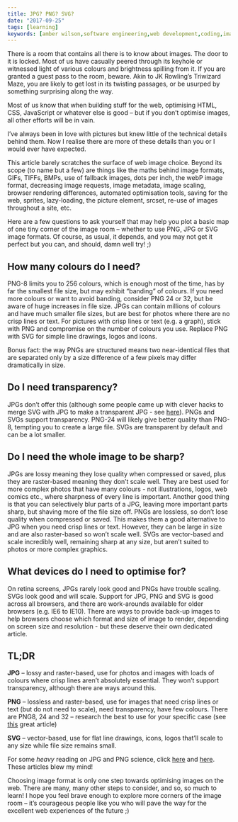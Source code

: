 ```yaml
---
title: JPG? PNG? SVG?
date: "2017-09-25"
tags: [learning]
keywords: [amber wilson,software engineering,web development,coding,images,png,svg,jpg, image format, image formats]
---
```


There is a room that contains all there is to know about images. The door to it is locked. Most of us have casually peered through its keyhole or witnessed light of various colours and brightness spilling from it. If you are granted a guest pass to the room, beware. Akin to JK Rowling’s Triwizard Maze, you are likely to get lost in its twisting passages, or be usurped by something surprising along the way.

Most of us know that when building stuff for the web, optimising HTML, CSS, JavaScript or whatever else is good – but if you don’t optimise images, all other efforts will be in vain.

I’ve always been in love with pictures but knew little of the technical details behind them. Now I realise there are more of these details than you or I would ever have expected.

This article barely scratches the surface of web image choice. Beyond its scope (to name but a few) are things like the maths behind image formats, GIFs, TIFFs, BMPs, use of fallback images, dots per inch, the webP image format, decreasing image requests, image metadata, image scaling, browser rendering differences, automated optimisation tools, saving for the web, sprites, lazy-loading, the picture element, srcset, re-use of images throughout a site, etc.

Here are a few questions to ask yourself that may help you plot a basic map of one tiny corner of the image room – whether to use PNG, JPG or SVG image formats. Of course, as usual, it depends, and you may not get it perfect but you can, and should, damn well try! ;)

## How many colours do I need?

PNG-8 limits you to 256 colours, which is enough most of the time, has by far the smallest file size, but may exhibit “banding” of colours. If you need more colours or want to avoid banding, consider PNG 24 or 32, but be aware of huge increases in file size. JPGs can contain millions of colours and have much smaller file sizes, but are best for photos where there are no crisp lines or text. For pictures with crisp lines or text (e.g. a graph), stick with PNG and compromise on the number of colours you use. Replace PNG with SVG for simple line drawings, logos and icons.

Bonus fact: the way PNGs are structured means two near-identical files that are separated only by a size difference of a few pixels may differ dramatically in size.

## Do I need transparency?

JPGs don’t offer this (although some people came up with clever hacks to merge SVG with JPG to make a transparent JPG - see [here](https://css-tricks.com/transparent-jpg-svg/)). PNGs and SVGs support transparency. PNG-24 will likely give better quality than PNG-8, tempting you to create a large file. SVGs are transparent by default and can be a lot smaller.

## Do I need the whole image to be sharp?

JPGs are lossy meaning they lose quality when compressed or saved, plus they are raster-based meaning they don’t scale well. They are best used for more complex photos that have many colours - not illustrations, logos, web comics etc., where sharpness of every line is important. Another good thing is that you can selectively blur parts of a JPG, leaving more important parts sharp, but shaving more of the file size off. PNGs are lossless, so don’t lose quality when compressed or saved. This makes them a good alternative to JPG when you need crisp lines or text. However, they can be large in size and are also raster-based so won’t scale well. SVGs are vector-based and scale incredibly well, remaining sharp at any size, but aren’t suited to photos or more complex graphics.

## What devices do I need to optimise for?

On retina screens, JPGs rarely look good and PNGs have trouble scaling. SVGs look good and will scale. Support for JPG, PNG and SVG is good across all browsers, and there are work-arounds available for older browsers (e.g. IE6 to IE10). There are ways to provide back-up images to help browsers choose which format and size of image to render, depending on screen size and resolution - but these deserve their own dedicated article.

## TL;DR

**JPG** – lossy and raster-based, use for photos and images with loads of colours where crisp lines aren’t absolutely essential. They won’t support transparency, although there are ways around this.

**PNG** – lossless and raster-based, use for images that need crisp lines or text (but do not need to scale), need transparency, have few colours. There are PNG8, 24 and 32 – research the best to use for your specific case (see [this](http://www.patrickhansen.com/2011/02/04/png-8-24-32-what/) great article)

**SVG** – vector-based, use for flat line drawings, icons, logos that’ll scale to any size while file size remains small.

For some _heavy_ reading on JPG and PNG science, click [here](https://medium.freecodecamp.org/how-jpg-works-a4dbd2316f35) and [here](https://medium.com/@duhroach/how-png-works-f1174e3cc7b7). These articles blew my mind!

Choosing image format is only one step towards optimising images on the web. There are many, many other steps to consider, and so, so much to learn! I hope you feel brave enough to explore more corners of the image room – it’s courageous people like you who will pave the way for the excellent web experiences of the future ;)
